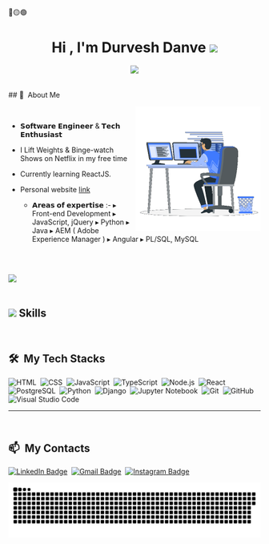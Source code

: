 <div>
🔴🟡🟢

<br>
<h1 align="center"><b>Hi , I'm Durvesh Danve </b><img src="https://media.giphy.com/media/hvRJCLFzcasrR4ia7z/giphy.gif" width="35"></h1>

<p align="center">
  <a href="https://github.com/DenverCoder1/readme-typing-svg"><img src="https://readme-typing-svg.herokuapp.com?font=Time+New+Roman&color=cyan&size=25&center=true&vCenter=true&width=600&height=100&lines=Assalamu+O+Alaikum+Warahmatullah..&hearts;++;Self-taught+Front-End+Developer,;Computer+Science+Student,;CTF+Newbie,;Active+Learner/Researcher,;Love+to+learn+new+stuffs..<3"></a>
</p>


<br>

<div>    
  ## 🧭 &nbsp;About Me

<picture> <img align="right" src="https://github.com/0xAbdulKhalid/0xAbdulKhalid/raw/main/assets/mdImages/Right_Side.gif" width = 250px></picture>

<br>

- 𝗦𝗼𝗳𝘁𝘄𝗮𝗿𝗲 𝗘𝗻𝗴𝗶𝗻𝗲𝗲𝗿 & 𝗧𝗲𝗰𝗵 𝗘𝗻𝘁𝗵𝘂𝘀𝗶𝗮𝘀𝘁 
- I Lift Weights & Binge-watch Shows on Netflix in my free time
- Currently learning ReactJS.
- Personal website [link](https://www.linkedin.com/in/durvesh22/)

    - 𝗔𝗿𝗲𝗮𝘀 𝗼𝗳 𝗲𝘅𝗽𝗲𝗿𝘁𝗶𝘀𝗲 :- 
    ▸ Front-end Development 
    ▸ JavaScript, jQuery 
    ▸ Python 
    ▸ Java
    ▸ AEM ( Adobe Experience Manager ) 
    ▸ Angular 
    ▸ PL/SQL, MySQL


<br><br>
</div>

<img src="https://user-images.githubusercontent.com/73097560/115834477-dbab4500-a447-11eb-908a-139a6edaec5c.gif"><br><br>

## <img src="https://media2.giphy.com/media/QssGEmpkyEOhBCb7e1/giphy.gif?cid=ecf05e47a0n3gi1bfqntqmob8g9aid1oyj2wr3ds3mg700bl&rid=giphy.gif" width ="25"><b> Skills</b>
<br>

<p align="center">

<div>

  ## 🛠️ &nbsp;My Tech Stacks

  ![HTML](https://img.shields.io/badge/-HTML-0D1117?style=flat&logo=HTML5)&nbsp;
  ![CSS](https://img.shields.io/badge/-CSS-0D1117?style=flat&logo=CSS3&logoColor=1572B6)&nbsp;
  ![JavaScript](https://img.shields.io/badge/-JavaScript-0D1117?style=flat&logo=javascript)&nbsp;
  ![TypeScript](https://img.shields.io/badge/-TypeScript-0D1117?style=flat&logo=typescript)&nbsp;
  ![Node.js](https://img.shields.io/badge/-Node.js-0D1117?style=flat&logo=node.js)&nbsp;
  ![React](https://img.shields.io/badge/-React-0D1117?style=flat&logo=react)&nbsp;
  ![PostgreSQL](https://img.shields.io/badge/-PostgreSQL-0D1117?style=flat&logo=postgresql)&nbsp;
  ![Python](https://img.shields.io/badge/-Python-0D1117?style=flat&logo=python)&nbsp;
  ![Django](https://img.shields.io/badge/-Django-0D1117?style=flat&logo=django)&nbsp;
  ![Jupyter Notebook](https://img.shields.io/badge/-Jupyter%20Notebook-0D1117?style=flat&logo=jupyter)&nbsp;
  ![Git](https://img.shields.io/badge/-Git-0D1117?style=flat&logo=git)&nbsp;
  ![GitHub](https://img.shields.io/badge/-GitHub-0D1117?style=flat&logo=github)&nbsp;
  ![Visual Studio Code](https://img.shields.io/badge/-VS%20Code-0D1117?style=flat&logo=visual-studio-code&logoColor=007ACC)&nbsp;

</div>


-----

<br>
<div>

  ## 📫 &nbsp;My Contacts

 
  [![LinkedIn Badge](https://img.shields.io/badge/-Pablo_Silva-blue?style=flat-square&logo=Linkedin&logoColor=white&link=https://www.linkedin.com/in/durvesh22/)](https://www.linkedin.com/in/durvesh22/)&nbsp;
  [![Gmail Badge](https://img.shields.io/badge/-durvesh.danve@gmail.com-red?style=flat-square&logo=Gmail&logoColor=white)](mailto:durvesh.danve@gmail.com)&nbsp;
  [![Instagram Badge](https://img.shields.io/badge/-_durvesh__22-EB2A08?style=flat-square&logo=Instagram&logoColor=white)](https://www.instagram.com/_durvesh__22/)&nbsp;

</div>
    
<!-- ![Snake animation](https://github.com/Pepyn0/Pepyn0/blob/output/github-contribution-grid-snake.svg) -->

<div>
  <img src="https://github.com/Pepyn0/Pepyn0/raw/output/github-contribution-grid-snake.svg" alt="snake"></center>
</div>
